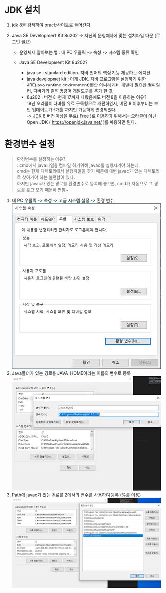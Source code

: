# JDK 설치
1. jdk 8을 검색하여 oracle사이트로 들어간다.

2. Java SE Development Kit 8u202 -> 자신의 운영체제에 맞는 설치파일 다운 (로그인 필요)  
    - 운영체제 알아보는 법 : 내 PC 우클릭 -> 속성 -> 시스템 종류 확인

    - Java SE Development Kit 8u202?  
       - java se : standard edition. 자바 언어의 핵심 기능 제공하는 에디션
       - java developmet kit : 이게 JDK. 자바 프로그램을 실행하기 위한 JRE(java runtime environment)뿐만 아니라 자바 개발에 필요한 컴파일러, 디버거와 같은 명령어 개발도구를 추가 한 것.
       - 8u202 : 버전 8. 현재 17까지 나왔음에도 버전 8을 이용하는 이유?  
    18년 오라클이 자바를 유료 구독형으로 개편하면서, 버전 8 이후부터는 보안 업데이트가 6개월 까지만 가능하게 변경되었다.  
    -> JDK 8 버전 이상을 무료( Free )로 이용하기 위해서는 오라클이 아닌 Open JDK ( https://openjdk.java.net/ )를 이용하면 된다.

# 환경변수 설정
> 환경변수를 설정하는 이유?  
> : cmd에서 java파일을 컴파일 하기위해 javac를 실행시켜야 하는데,  
> cmd는 현재 디렉토리에서 실행파일을 찾기 때문에 매번 javac가 있는 디렉토리로 찾아가야 하는 불편함이 있다.  
> 하지만 javac가 있는 경로를 환경변수로 등록해 놓으면, cmd가 자동으로 그 경로를 훑고 오기 때문에 편함~
1. 내 PC 우클릭 -> 속성 -> 고급 시스템 설정 -> 환경 변수  
![환경변수1](./img/환경변수1.PNG)
2. Java폴더가 있는 경로를 JAVA_HOME이라는 이름의 변수로 등록
![환경변수2](./img/환경변수2.PNG)
3. Path에 javac가 있는 경로를 2에서의 변수를 사용하여 등록 (%를 이용)
![환경변수3](./img/환경변수3.PNG)
